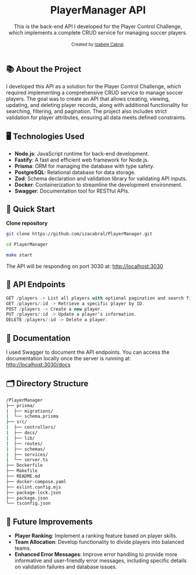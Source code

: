 <h1 align="center">PlayerManager API</h1>

<div align="center">This is the back-end API I developed for the Player Control Challenge, which implements a complete CRUD service for managing soccer players.</div>

<br />

<div align="center">
  <sub>Created by <a href="https://www.linkedin.com/in/izacabral/" target="_blank">Izabele Cabral</a>.</sub>
</div>

<br />

## 📚 About the Project

I developed this API as a solution for the Player Control Challenge, which required implementing a comprehensive CRUD service to manage soccer players. The goal was to create an API that allows creating, viewing, updating, and deleting player records, along with additional functionality for searching, filtering, and pagination. The project also includes strict validation for player attributes, ensuring all data meets defined constraints.

## 🖥️ Technologies Used

- **Node.js**: JavaScript runtime for back-end development.
- **Fastify**: A fast and efficient web framework for Node.js.
- **Prisma**: ORM for managing the database with type safety.
- **PostgreSQL**: Relational database for data storage.
- **Zod**: Schema declaration and validation library for validating API inputs.
- **Docker**: Containerization to streamline the development environment.
- **Swagger**: Documentation tool for RESTful APIs.


## 🚀 Quick Start

**Clone repository**

```bash
git clone https://github.com/izacabral/PlayerManager.git
```

```bash
cd PlayerManager
```

```bash
make start
```

The API will be responding on port 3030 at: <a href="http://localhost:3030" target="_blank">http://localhost:3030</a>

## 📜 API Endpoints

```JavaScript
GET /players -> List all players with optional pagination and search filters.
GET /players/:id -> Retrieve a specific player by ID.
POST /players -> Create a new player.
PUT /players/:id -> Update a player’s information.
DELETE /players/:id -> Delete a player.
```

## 📜 Documentation
I used Swagger to document the API endpoints. You can access the documentation locally once the server is running at: <a href="http://localhost:3030/docs" target="_blank">http://localhost:3030/docs</a>


## 🗂️ Directory Structure
```bash
/PlayerManager
├── prisma/
|  ├── migrations/
|  └── schema.prisma
├── src/
|  ├── controllers/
|  ├── docs/
|  ├── lib/
|  ├── routes/
|  ├── schemas/
|  ├── services/
|  └── server.ts
├── Dockerfile
├── Makefile
├── README.md
├── docker-compose.yaml
├── eslint.config.mjs
├── package-lock.json
├── package.json
└── tsconfig.json

```

## 🔮 Future Improvements
- **Player Ranking**: Implement a ranking feature based on player skills.
- **Team Allocation**: Develop functionality to divide players into balanced teams.
- **Enhanced Error Messages**: Improve error handling to provide more informative and user-friendly error messages, including specific details on validation failures and database issues.



